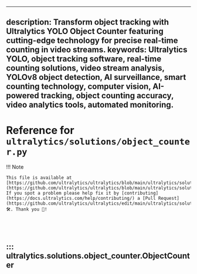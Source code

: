 ______________________________________________________________________

## description: Transform object tracking with Ultralytics YOLO Object Counter featuring cutting-edge technology for precise real-time counting in video streams. keywords: Ultralytics YOLO, object tracking software, real-time counting solutions, video stream analysis, YOLOv8 object detection, AI surveillance, smart counting technology, computer vision, AI-powered tracking, object counting accuracy, video analytics tools, automated monitoring.

# Reference for `ultralytics/solutions/object_counter.py`

!!! Note

```
This file is available at [https://github.com/ultralytics/ultralytics/blob/main/ultralytics/solutions/object_counter.py](https://github.com/ultralytics/ultralytics/blob/main/ultralytics/solutions/object_counter.py). If you spot a problem please help fix it by [contributing](https://docs.ultralytics.com/help/contributing/) a [Pull Request](https://github.com/ultralytics/ultralytics/edit/main/ultralytics/solutions/object_counter.py) 🛠️. Thank you 🙏!
```

<br><br>

## ::: ultralytics.solutions.object_counter.ObjectCounter

<br><br>
